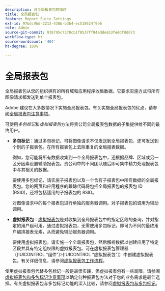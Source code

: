 ```yaml
---
description: 对全局报表包的描述
title: 全局报表包
feature: Report Suite Settings
exl-id: 97bdc9bd-2212-436b-b3b4-ec518624f9e6
role: Admin
source-git-commit: 938795c7378cb1f0537ff84eddeab3feddf8d073
workflow-type: ht
source-wordcount: '404'
ht-degree: 100%

---
```


# 全局报表包

全局报表包从您的组织拥有的所有域和应用程序收集数据。它要求实施方式将所有图像请求都发送到单个报表包。

Adobe 建议在大多数情况下实施全局报表包。有关实施全局报表包的优点，请参阅[全局报表包注意事项](https://experienceleague.adobe.com/docs/analytics/implementation/prepare/global-rs.html)。

可使用&#x200B;*多包标记*&#x200B;和&#x200B;*虚拟报表包*&#x200B;方法将贵公司全局报表包数据的子集提供给不同的最终用户。

* **多包标记**：通过多包标记，可将图像请求不仅发送到全局报表包，还可发送到个别的子报表包。在所有报表包上去除重复的全局报表数据。

  例如，您可能将所有数据收集到一个全局报表包中，还根据品牌、区域或另一区分因素设置辅助报表包。贵公司中的不同团队随后即可集中精力处理报表包中与其相关的数据。

  要使用多包标记，请实施子报表包以及一个含有子报表包中所有数据的全局报表包。您的网页和应用程序的跟踪代码将包括全局报表包的报表包 ID (RSID)，还将包括适用的子报表包的 RSID。<!-- Wording/be more specific? And include any links? -->

  对图像请求中的每个报表包进行单独的服务器调用。对子报表包的调用为辅助调用。

* **虚拟报表包**：[虚拟报表包](/help/components/vrs/vrs-about.md)是对收集到全局报表包中的指定区段的查询，并对指定的用户组可用。通过虚拟报表包，无需使用多包标记，即可为不同的最终用户编排报表元素，从而避免辅助服务器调用。

  要使用虚拟报表包，请实施一个全局报表包，然后解析数据以创建应用了特定区段并具有特定组权限的虚拟报表包。可在虚拟报表包管理器（[!UICONTROL “组件”]>[!UICONTROL “虚拟报表包”]）中创建虚拟报表包。有关详细信息，请参阅[虚拟报表包工作流程](/help/components/vrs/c-workflow-vrs/vrs-workflow.md)。

使用虚拟报表包代替多包标记一般是最佳实践，但虚拟报表包有一些局限。请参阅[虚拟报表包和多包标记注意事项](/help/components/vrs/vrs-considerations.md)以确定何种报表包方法对于您的业务需求是最佳选择。有关虚拟报表包与多包标记功能的深入比较，请参阅[虚拟报表包与多包标记](/help/components/vrs/vrs-about.md#section_317E4D21CCD74BC38166D2F57D214F78)。

<!---## Rollup reports

>[!NOTE]
>
>[!DNL Reports & Analytics] is the only tool that supported rollup reports. Reports & Analytics was end-of-lifed on January 17, 2024.

Limitations of Rollup Reports {#limitations-rollups}

* Rollups provide total data, but they do not report individual values in reports. For example, eVar1 values are not included, but their aggregate total can be.
* Data is not deduplicated when the rollup combines data across report suites.
* Rollups run nightly at midnight.
* When you add a report suite to an existing rollup, historical data is not included in the rollup.
* All child report suites must have data in them for a rollup to function. If new report suites are included in a rollup, make sure to send at least one page view to each of those report suites.
* Rollup report suites can include a maximum of 40 child report suites.
* Rollup report suites can include a maximum of 100 events.
* Data contained in rollup report suites does not support breakdowns or segments.
* The Pages report is replaced with the Most Popular Sites report, which reports on metrics at the child-suite level.

## Comparison of Global Report Suite and Rollup Report  Features

**Secondary server calls**: Rollups do not incur any additional server calls beyond what a single report suite collects. If your organization uses multi-suite tagging, secondary server calls are made for each additional report suite included in an image request.

>[!TIP]
>
>If you use only a global report suite with [virtual report suites](/help/components/vrs/vrs-considerations.md), no secondary server calls are needed.

**Implementation changes**: Rollups do not require any implementation changes, while global report suites require you to include the global report suite ID in your implementation.

**Duplication**: Global report suites deduplicate unique visitors, while rollups do not. For example, if a user visits three of your domains in the same day, rollups would count three daily unique visitors. Global report suites would record one unique visitor.

**Time frame**: Rollups are only processed at midnight each night, while global report suites report data with standard latency.

**Breadth**: Rollups have no way to communicate between report suites. Global report suites can attribute credit to conversion variables between report suites and provide pathing across report suites.

**Historical data**: Rollups can aggregate historical data, while global report suites only report data from the point they were implemented.

**Reports**: Global report suites provide data on all dimensions; rollups provide aggregate data on only high-level reports.

**Supported products**: Rollups could only be used in Reports & Analytics. They are not supported in Analysis Workspace, or Data Warehouse. Global report suites can be used across all products.

**Number of aggregated report suites**: Rollups only support a maximum of 40 child report suites. Global report suites can be implemented on any number of domains or apps that you own.--->
